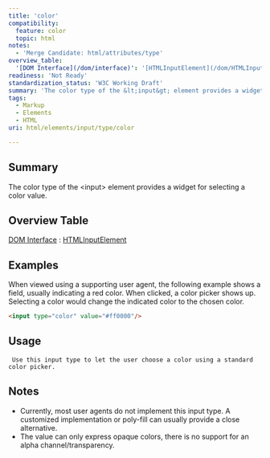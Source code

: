 ```yaml
---
title: 'color'
compatibility:
  feature: color
  topic: html
notes:
  - 'Merge Candidate: html/attributes/type'
overview_table:
  '[DOM Interface](/dom/interface)': '[HTMLInputElement](/dom/HTMLInputElement)'
readiness: 'Not Ready'
standardization_status: 'W3C Working Draft'
summary: 'The color type of the &lt;input&gt; element provides a widget for selecting a color value.'
tags:
  - Markup
  - Elements
  - HTML
uri: html/elements/input/type/color

---
```

## Summary

The color type of the &lt;input&gt; element provides a widget for selecting a color value.

## Overview Table

[DOM Interface](/dom/interface)
:   [HTMLInputElement](/dom/HTMLInputElement)

## Examples

When viewed using a supporting user agent, the following example shows a field, usually indicating a red color. When clicked, a color picker shows up. Selecting a color would change the indicated color to the chosen color.

``` html
<input type="color" value="#ff0000"/>
```

## Usage

     Use this input type to let the user choose a color using a standard color picker.

## Notes

-   Currently, most user agents do not implement this input type. A customized implementation or poly-fill can usually provide a close alternative.
-   The value can only express opaque colors, there is no support for an alpha channel/transparency.

